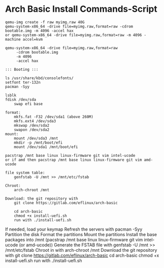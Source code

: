 # Arch Basic Install Commands-Script

    qemu-img create -f raw myimg.raw 40G
    qemu-system-x86_64 -drive file=myimg.raw,format=raw -cdrom bootable.img -m 4096 -accel hax 
    or qemu-system-x86_64 -drive file=myimg.raw,format=raw -m 4096 -machine accel=kvm

    qemu-system-x86_64 -drive file=myimg.raw,format=raw 
         -cdrom bootable.img 
         -m 4096 
         -accel hax 

    ::: Booting ::: 

    ls /usr/share/kbd/consolefonts/
    setfont ter-132n
    pacman -Syy

    lsblk
    fdisk /dev/sda
        swap efi base

    format:
        mkfs.fat -F32 /dev/sda1 (above 260M)
        mkfs.ext4 /dev/sda3
        mkswap /dev/sda2
        swapon /dev/sda2
    mount:
        mount /dev/sda3 /mnt
        mkdir -p /mnt/boot/efi
        mount /dev/sda1 /mnt/boot/efi

    pacstrap /mnt base linux linux-firmware git vim intel-ucode
    or if amd then pacstrap /mnt base linux linux-firmware git vim amd-ucode
    
    file system table:
        genfstab -U /mnt >> /mnt/etc/fstab

    Chroot:
        arch-chroot /mnt

    Download: the git repository with 
        git clone https://gitlab.com/eflinux/arch-basic

        cd arch-basic
        chmod +x install-uefi.sh
        run with ./install-uefi.sh

If needed, load your keymap
Refresh the servers with pacman -Syy
Partition the disk
Format the partitions
Mount the partitions
Install the base packages into /mnt (pacstrap /mnt base linux linux-firmware git vim intel-ucode (or amd-ucode))
Generate the FSTAB file with genfstab -U /mnt >> /mnt/etc/fstab
Chroot in with arch-chroot /mnt
Download the git repository with git clone https://gitlab.com/eflinux/arch-basic
 cd arch-basic
 chmod +x install-uefi.sh
 run with ./install-uefi.sh
